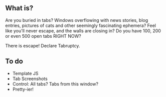 ## What is?

Are you buried in tabs? Windows overflowing with news stories, blog entries, pictures of cats and other seemingly fascinating ephemera? Feel like you'll never escape, and the walls are closing in? Do you have 100, 200 or even 500 open tabs RIGHT NOW?

There is escape! Declare Tabruptcy.


## To do
- Template JS
- Tab Screenshots
- Control: All tabs? Tabs from this window?
- Pretty-ier! 
